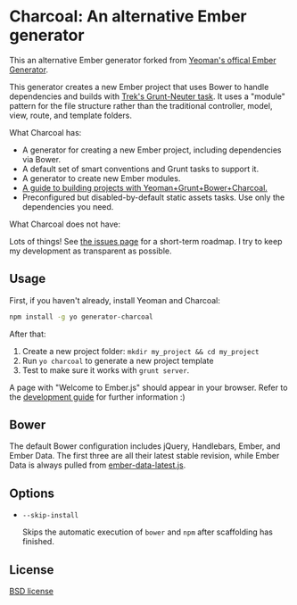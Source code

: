 # Charcoal: An alternative Ember generator 

This an alternative Ember generator forked from [Yeoman's offical Ember Generator](https://github.com/yeoman/generator-ember). 

This generator creates a new Ember project that uses Bower to handle dependencies and builds with [Trek's Grunt-Neuter task](https://github.com/trek/grunt-neuter). It uses a "module" pattern for the file structure rather than the traditional controller, model, view, route, and template folders. 

What Charcoal has:

* A generator for creating a new Ember project, including dependencies via Bower.
* A default set of smart conventions and Grunt tasks to support it.
* A generator to create new Ember modules.
* [A guide to building projects with Yeoman+Grunt+Bower+Charcoal.](https://github.com/thomasboyt/charcoal/blob/master/app/templates/charcoal/readme.md)
* Preconfigured but disabled-by-default static assets tasks. Use only the dependencies you need.

What Charcoal does not have:

Lots of things! See [the issues page](https://github.com/thomasboyt/charcoal/issues) for a short-term roadmap. I try to keep my development as transparent as possible.

## Usage

First, if you haven't already, install Yeoman and Charcoal:

```sh
npm install -g yo generator-charcoal
``` 

After that:

1. Create a new project folder: `mkdir my_project && cd my_project`
1. Run `yo charcoal` to generate a new project template
1. Test to make sure it works with `grunt server`.

A page with "Welcome to Ember.js" should appear in your browser. Refer to the [development guide](https://github.com/thomasboyt/charcoal/blob/master/app/templates/charcoal/readme.md) for further information :)

## Bower

The default Bower configuration includes jQuery, Handlebars, Ember, and Ember Data. The first three are all their latest stable revision, while Ember Data is always pulled from [ember-data-latest.js](http://builds.emberjs.com.s3.amazonaws.com/ember-data-latest.js).

## Options

* `--skip-install`

  Skips the automatic execution of `bower` and `npm` after scaffolding has finished.

## License

[BSD license](http://opensource.org/licenses/bsd-license.php)
